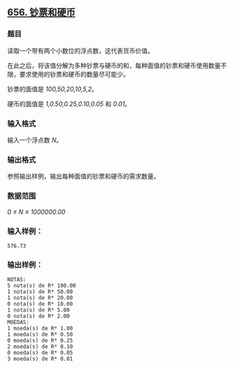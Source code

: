 ## [656. 钞票和硬币](https://www.acwing.com/problem/content/658/)

### 题目

读取一个带有两个小数位的浮点数，这代表货币价值。

在此之后，将该值分解为多种钞票与硬币的和，每种面值的钞票和硬币使用数量不限，要求使用的钞票和硬币的数量尽可能少。

钞票的面值是 *100,50,20,10,5,2*。

硬币的面值是 *1,0.50,0.25,0.10,0.05* 和 *0.01*。

### 输入格式

输入一个浮点数 *N*。

### 输出格式

参照输出样例，输出每种面值的钞票和硬币的需求数量。

### 数据范围

*0 ≤ N ≤ 1000000.00*

### 输入样例：

```
576.73
```

### 输出样例：

```
NOTAS:
5 nota(s) de R* 100.00
1 nota(s) de R* 50.00
1 nota(s) de R* 20.00
0 nota(s) de R* 10.00
1 nota(s) de R* 5.00
0 nota(s) de R* 2.00
MOEDAS:
1 moeda(s) de R* 1.00
1 moeda(s) de R* 0.50
0 moeda(s) de R* 0.25
2 moeda(s) de R* 0.10
0 moeda(s) de R* 0.05
3 moeda(s) de R* 0.01
```
